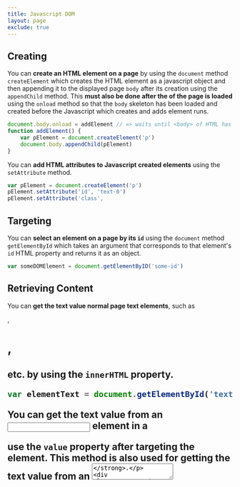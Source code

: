 ```yaml
---
title: Javascript DOM
layout: page
exclude: true
---
```


## Creating

You can **create an HTML element on a page** by using the `document` method `createElement` which creates the HTML element as a javascript object and then appending it to the displayed page `body` after its creation using the `appendChild` method. This **must also be done after the <body> of the page is loaded** using the `onload` method so that the `body` skeleton has been loaded and created before the Javascript which creates and adds element runs. 
```js
document.body.onload = addElement // => waits until <body> of HTML has loaded
function addElement() {
	var pElement = document.createElement('p')
	document.body.appendChild(pElement)
}
```

You can **add HTML attributes to Javascript created elements** using the `setAttribute` method.
```js
var pElement = document.createElement('p')
pElement.setAttribute('id', 'text-0')
pElement.setAttribute('class', 
```

## Targeting

You can **select an element on a page by its `id`** using the `document` method `getElementById` which takes an argument that corresponds to that element's `id` HTML property and returns it as an object.
```js
var someDOMElement = document.getElementByID('some-id')
```

## Retrieving Content

You can **get the text value normal page text elements**, such as <p>, <h1>, <h2> etc. by using the `innerHTML` property.
```js
var elementText = document.getElementById('text-id').innerHTML
```

You can **get the text value from an <input> element in a <form>** use the `value` property after targeting the element. This method is also used for **getting the text value from an <textarea>**.
```js
var inputElementText = document.getElementById('some-id').value
```

<!--stackedit_data:
eyJoaXN0b3J5IjpbMTg0NDM0MjUxMSwtMTU4NTUxNDY0NywzND
YyMTQzOTZdfQ==
-->